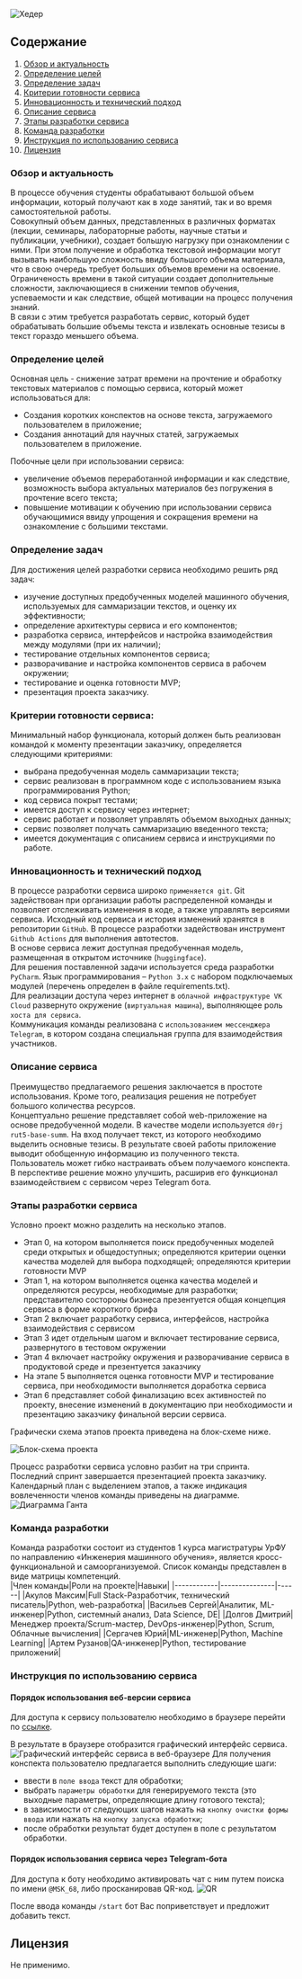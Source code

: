 ![Хедер](https://github.com/MSK68/pp_one/blob/main/img/RoboWall.png)

## Содержание
1. [Обзор и актуальность](#обзор-и-актуальность)
2. [Определение целей](#определение-целей)
3. [Определение задач](#определение-задач)
4. [Критерии готовности сервиса](#критерии-готовности-сервиса)
5. [Инновационность и технический подход](#инновационность-и-технический-подход)
6. [Описание сервиса](#описание-сервиса)
7. [Этапы разработки сервиса](#этапы-разработки-сервиса)
8. [Команда разработки](#команда-разработки)
9. [Инструкция по использованию сервиса](#инструкция-по-использованию-сервиса)
10. [Лицензия](#лицензия)

### Обзор и актуальность
В процессе обучения студенты обрабатывают большой объем информации, который получают как в ходе занятий, так и во время самостоятельной работы.  
Совокупный объем данных, представленных в различных форматах (лекции, семинары, лабораторные работы, научные статьи и публикации, учебники), создает большую нагрузку при ознакомлении с ними. При этом получение и обработка текстовой информации могут вызывать наибольшую сложность ввиду большого объема материала, что в свою очередь требует больших объемов времени на освоение.  
Ограниченость времени в такой ситуации создает дополнительные сложности, заключающиеся в снижении темпов обучения, успеваемости и как следствие, общей мотивации на процесс получения знаний.  
В связи с этим требуется разработать сервис, который будет обрабатывать большие объемы текста и извлекать основные тезисы в текст гораздо меньшего объема.

### Определение целей
Основная цель - снижение затрат времени на прочтение и обработку текстовых материалов с помощью сервиса, который может использоваться для:
- Создания коротких конспектов на основе текста, загружаемого пользователем в приложение;
- Создания аннотаций для научных статей, загружаемых пользователем в приложение.

Побочные цели при использовании сервиса:
- увеличение объемов переработанной информации и как следствие, возможность выбора актуальных материалов без погружения в прочтение всего текста;
- повышение мотивации к обучению при использовании сервиса обучающимися ввиду упрощения и сокращения времени на ознакомление с большими текстами.

### Определение задач
Для достижения целей разработки сервиса необходимо решить ряд задач:
- изучение доступных предобученных моделей машинного обучения, используемых для саммаризации текстов, и оценку их эффективности;
- определение архитектуры сервиса и его компонентов;
- разработка сервиса, интерфейсов и настройка взаимодействия между модулями (при их наличии);
- тестирование отдельных компонентов сервиса;
- разворачивание и настройка компонентов сервиса в рабочем окружении;
- тестирование и оценка готовности MVP;
- презентация проекта заказчику.

### Критерии готовности сервиса:
Минимальный набор функционала, который должен быть реализован командой к моменту презентации заказчику, определяется следующими критериями:
- выбрана предобученная модель саммаризации текста;
- сервис реализован в программном коде с использованием языка программирования Python;
- код сервиса покрыт тестами;
- имеется доступ к сервису через интернет;
- сервис работает и позволяет управлять объемом выходных данных;
- сервис позволяет получать саммаризацию введенного текста;
- имеется документация с описанием сервиса и инструкциями по работе.

### Инновационность и технический подход
В процессе разработки сервиса широко `применяется git`. Git задействован при организации работы распределенной команды и позволяет отслеживать изменения в коде, а также управлять версиями сервиса. Исходный код сервиса и история изменений хранятся в репозитории `GitHub`. В процессе разработки задействован инструмент `Github Actions` для выполнения автотестов.  
В основе сервиса лежит доступная предобученная модель, размещенная в открытом источнике (`huggingface`).  
Для решения поставленной задачи используется среда разработки `PyCharm`. Язык программирования – `Python 3.x` с набором подключаемых модулей (перечень определен в файле requirements.txt).  
Для реализации доступа через интернет в `облачной инфраструктуре VK Cloud` развернуто окружение (`виртуальная машина`), выполняющее роль `хоста для сервиса`.  
Коммуникация команды реализована с `использованием мессенджера Telegram`, в котором создана специальная группа для взаимодействия участников.

### Описание сервиса
Преимущество предлагаемого решения заключается в простоте использования. Кроме того, реализация решения не потребует большого количества ресурсов.  
Концептуально решение представляет собой web-приложение на основе предобученной модели. В качестве модели используется `d0rj rut5-base-summ`. На вход получает текст, из которого необходимо выделить основные тезисы. В результате своей работы приложение выводит обобщенную информацию из  полученного текста. Пользователь может гибко настраивать объем получаемого конспекта.  
В перспективе решение можно улучшить, расширив его функционал взаимодействием с сервисом через Telegram бота.

### Этапы разработки сервиса
Условно проект можно разделить на несколько этапов.
- Этап 0, на котором выполняется поиск предобученных моделей среди открытых и общедоступных; определяются критерии оценки качества моделей для выбора подходящей; определяются критерии готовности MVP
- Этап 1, на котором выполняется оценка качества моделей и определяются ресурсы, необходимые для разработки; представителю состороны бизнеса презентуется общая концепция сервиса в форме короткого брифа
- Этап 2 включает разработку сервиса, интерфейсов, настройка взаимодействия с сервисом
- Этап 3 идет отдельным шагом и включает тестирование сервиса, развернутого в тестовом окружении
- Этап 4 включает настройку окружения и разворачивание сервиса в продуктовой среде и презентуется заказчику
- На этапе 5 выполняется оценка готовности MVP и тестирование сервиса, при необходимости выполняется доработка сервиса
- Этап 6 представляет собой финализацию всех активностей по проекту, внесение изменений в документацию при необходимости и презентацию заказчику финальной версии сервиса.

Графически схема этапов проекта приведена на блок-схеме ниже.  

![Блок-схема проекта](https://github.com/MSK68/pp_one/blob/main/img/%D0%91%D0%BB%D0%BE%D0%BA-%D1%81%D1%85%D0%B5%D0%BC%D0%B0%20%D0%BF%D1%80%D0%BE%D0%B5%D0%BA%D1%82%D0%B0.png "Блок-схема проекта")

Процесс разработки сервиса условно разбит на три спринта. Последний спринт завершается презентацией проекта заказчику.  
Календарный план с выделением этапов, а также индикация вовлеченности членов команды приведены на диаграмме.
![Диаграмма Ганта](https://github.com/MSK68/pp_one/blob/main/img/Gant.png "Диаграмма Ганта")

### Команда разработки
Команда разработки состоит из студентов 1 курса магистратуры УрФУ по направлению «Инженерия машинного обучения», является кросс-функциональной и самоорганизуемой. Список команды представлен в виде матрицы компетенций.  
|Член команды|Роли на проекте|Навыки|
|------------|---------------|------|
|Акулов Максим|Full Stack-Разработчик, технический писатель|Python, web-разработка|
|Васильев Сергей|Аналитик, ML-инженер|Python, системный анализ, Data Science, DE|
|Долгов Дмитрий|Менеджер проекта/Scrum-мастер, DevOps-инженер|Python, Scrum, Облачные вычисления|
|Сергачев Юрий|ML-инженер|Python, Machine Learning|
|Артем Рузанов|QA-инженер|Python, тестирование приложений|

### Инструкция по использованию сервиса

#### Порядок использования веб-версии сервиса

Для доступа к сервису пользователю необходимо в браузере перейти по [ссылке](http://mint-possum-7b2yyozy5dm8fsfg.212.233.78.98.modelz.live/).

В результате в браузере отобразится графический интерфейс сервиса.
![Графический интерфейс сервиса в веб-браузере](https://github.com/MSK68/pp_one/blob/main/img/Web-Browser%20Interface.PNG "Графический интерфейс сервиса в веб-браузере")
Для получения конспекта пользователю предлагается выполнить следующие шаги:
- ввести в `поле ввода` текст для обработки;
- выбрать `параметры обработки` для генерируемого текста (это выходные параметры, определяющие длину готового текста);
- в зависимости от следующих шагов нажать на `кнопку очистки формы ввода` или нажать на `кнопку запуска обработки`;
- после обработки результат будет доступен в поле с результатом обработки.

#### Порядок использования сервиса через Telegram-бота

Для доступа к боту необходимо активировать чат с ним путем поиска по имени `@MSK_68`,  либо просканировав QR-код.
![QR](https://github.com/MSK68/pp_one/blob/main/img/TG_QR.PNG "QR-код бля бота")

После ввода команды `/start` бот Вас поприветствует и предложит добавить текст.


## Лицензия

Не применимо.